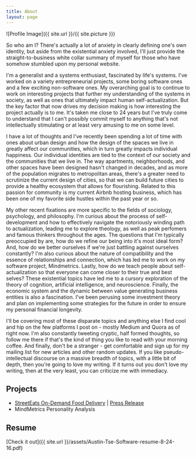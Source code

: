 ```yaml
---
title: About
layout: page
---
```

![Profile Image]({{ site.url }}/{{ site.picture }})

<p>So who am I? There's actually a lot of anxiety in clearly defining one's own identity, but aside from the existential anxiety involved, I'll just provide the straight-to-business white collar summary of myself for those who have somehow stumbled upon my personal website.</p>

<p>I'm a generalist and a systems enthusiast, fascinated by life's systems. I've worked on 
a variety entrepreneurial projects, some boring software ones and a few exciting non-software ones. My overarching goal is to continue to work on interesting projects that further my understanding of the systems
in society, as well as ones that ultimately impact human self-actualization. But the key factor that now drives my decision making is how interesting the project actually is to me. It's taken me close to 24 years but I've truly come to understand that I can't possibly commit myself to anything that's not intellectually stimulating or at least very amusing to me on some level.</p>

<p>I have a lot of thoughts and I've recently been spending a lot of time with ones about urban design and how the design of the spaces we live in greatly affect our communities, which in turn greatly impacts individual happiness. Our individual identities are tied to the context of our society and the communities that we live in. The way apartments, neighborhoods, and other spaces have been designed hasn't changed in decades, and as more of the population migrates to metropolitan areas, there's a greater need to scrutinize the current design of cities, so that we can build future cities to provide a healthy ecosystem that allows for flourishing. Related to this passion for community is my current Airbnb hosting business, which has been one of my favorite side hustles within the past year or so.</p>

<p>My other recent fixations are more specific to the fields of sociology, psychology, and philosophy. I'm curious about the process of self-development and how to effectively navigate the notoriously winding path to actualization, leading me to explore theology, as well as peak perfomers and famous thinkers throughout the ages. The questions that I'm typically preoccupied by are, how do we refine our being into it's most ideal form? And, how do we better ourselves if we're just battling against ourselves constantly? I'm also curious about the nature of compatibility and the essence of relationships and connection, which has led me to work on my software project, Mindmetrics. Lastly, how do we teach people about self-actualization so that everyone can come closer to their true and best selves? These existential topics have led me to a cursory exploration of the theory of cognition, artificial intelligence, and neuroscience. Finally, the economic system and the dynamic between value generating business entities is also a fascination. I've been perusing some investment theory and plan on implementing some strategies for the future in order to ensure my personal financial longevity.
	
<p>I'll be covering most of these disparate topics and anything else I find cool and hip on the few platforms I post on - mostly Medium and Quora as of right now. I'm also constantly tweeting cryptic, half formed thoughts, so follow me there if that's the kind of thing you like to read with your morning coffee. And finally, don't be a stranger - get comfortable and sign up for my mailing list for new articles and other random updates. If you like pseudo-intellectual discourse on a massive breadth of topics, with a little bit of depth, then you're going to love my writing. If it turns out you don't love my writing, then at the very least, you can criticize me with immediacy.</p>

<p> </p>

<h2>Projects</h2>

<ul>
	<li><a href="https://github.com/austntatious/ordering-web-app">StreetEats On-Demand Food Delivery</a> | <a href="http://bit.ly/2bCOx8u">Press Release</a></li>
	<li>MindMetrics Personality Analysis</li>
</ul>

<h2>Resume</h2>

[Check it out]({{ site.url }}/assets/Austin-Tse-Software-resume-8-24-16.pdf)
